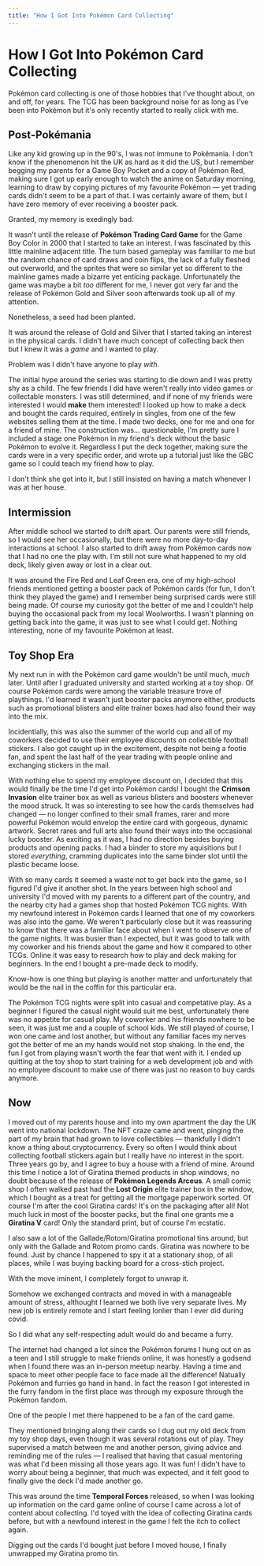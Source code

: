 ```yaml
---
title: "How I Got Into Pokémon Card Collecting"
---
```


# How I Got Into Pokémon Card Collecting

Pokémon card collecting is one of those hobbies that I've thought about, on and off, for years. The TCG has been background noise for as long as I've been into Pokémon but it's only recently started to really click with me.

## Post-Pokémania

Like any kid growing up in the 90's, I was not immune to Pokémania. I don't know if the phenomenon hit the UK as hard as it did the US, but I remember begging my parents for a Game Boy Pocket and a copy of Pokémon Red, making sure I got up early enough to watch the anime on Saturday morning, learning to draw by copying pictures of my favourite Pokémon — yet trading cards didn't seem to be a part of that. I was certainly aware of them, but I have zero memory of ever receiving a booster pack.

Granted, my memory is exedingly bad.

It wasn't until the release of **Pokémon Trading Card Game** for the Game Boy Color in 2000 that I started to take an interest. I was fascinated by this little mainline adjacent title. The turn based gameplay was familiar to me but the random chance of card draws and coin flips, the lack of a fully fleshed out overworld, and the sprites that were so similar yet so different to the mainline games made a bizarre yet enticing package. Unfortunately the game was maybe a bit _too_ different for me, I never got very far and the release of Pokémon Gold and Silver soon afterwards took up all of my attention.

Nonetheless, a seed had been planted.

It was around the release of Gold and Silver that I started taking an interest in the physical cards. I didn't have much concept of collecting back then but I knew it was a _game_ and I wanted to play.

Problem was I didn't have anyone to play _with_.

The initial hype around the series was starting to die down and I was pretty shy as a child. The few friends I did have weren't really into video games or collectable monsters. I was still determined, and if none of my friends were interested I would **make** them interested! I looked up how to make a deck and bought the cards required, entirely in singles, from one of the few websites selling them at the time. I made two decks, one for me and one for a friend of mine. The construction was... questionable, I'm pretty sure I included a stage one Pokémon in my friend's deck without the basic Pokémon to evolve it. Regardless I put the deck together, making sure the cards were in a very specific order, and wrote up a tutorial just like the GBC game so I could teach my friend how to play.

I don't think she got into it, but I still insisted on having a match whenever I was at her house.

## Intermission

After middle school we started to drift apart. Our parents were still friends, so I would see her occasionally, but there were no more day-to-day interactions at school. I also started to drift away from Pokémon cards now that I had no one the play with. I'm still not sure what happened to my old deck, likely given away or lost in a clear out.

It was around the Fire Red and Leaf Green era, one of my high-school friends mentioned getting a booster pack of Pokémon cards (for fun, I don't think they played the game) and I remember being surprised cards were still being made. Of course my curiosity got the better of me and I couldn't help buying the occasional pack from my local Woolworths. I wasn't planning on getting back into the game, it was just to see what I could get. Nothing interesting, none of my favourite Pokémon at least.

## Toy Shop Era

My next run in with the Pokémon card game wouldn't be until much, _much_ later. Until after I graduated university and started working at a toy shop. Of course Pokémon cards were among the variable treasure trove of playthings. I'd learned it wasn't just booster packs anymore either, products such as promotional blisters and elite trainer boxes had also found their way into the mix.

Incidentially, this was also the summer of the world cup and all of my coworkers decided to use their employee discounts on collectible football stickers. I also got caught up in the excitement, despite not being a footie fan, and spent the last half of the year trading with people online and exchanging stickers in the mail.

With nothing else to spend my employee discount on, I decided that this would finally be the time I'd get into Pokémon cards! I bought the **Crimson Invasion** elite trainer box as well as various blisters and boosters whenever the mood struck. It was so interesting to see how the cards themselves had changed — no longer confined to their small frames, rarer and more powerful Pokémon would envelop the entire card with gorgeous, dynamic artwork. Secret rares and full arts also found their ways into the occasional lucky booster. As exciting as it was, I had no direction besides buying products and opening packs. I had a binder to store my aquisitions but I stored _everything_, cramming duplicates into the same binder slot until the plastic became loose.

With so many cards it seemed a waste not to get back into the game, so I figured I'd give it another shot. In the years between high school and university I'd moved with my parents to a different part of the country, and the nearby city had a games shop that hosted Pokémon TCG nights. With my newfound interest in Pokémon cards I learned that one of my coworkers was also into the game. We weren't particularly close but it was reassuring to know that there was a familiar face about when I went to observe one of the game nights. It was busier than I expected, but it was good to talk with my coworker and his friends about the game and how it compared to other TCGs. Online it was easy to research how to play and deck making for beginners. In the end I bought a pre-made deck to modify.

Know-how is one thing but playing is another matter and unfortunately that would be the nail in the coffin for this particular era.

The Pokémon TCG nights were split into casual and competative play. As a beginner I figured the casual night would suit me best, unfortunately there was no appetite for casual play. My coworker and his friends nowhere to be seen, it was just me and a couple of school kids. We still played of course, I won one came and lost another, but without any familiar faces my nerves got the better of me an my hands would not stop shaking. In the end, the fun I got from playing wasn't worth the fear that went with it. I ended up quitting at the toy shop to start training for a web development job and with no employee discount to make use of there was just no reason to buy cards anymore.

## Now

I moved out of my parents house and into my own apartment the day the UK went into national lockdown. The NFT craze came and went, pinging the part of my brain that had grown to love collectibles — thankfully I didn't know a thing about cryptocurrency. Every so often I would think about collecting football stickers again but I really have no interest in the sport. Three years go by, and I agree to buy a house with a friend of mine. Around this time I notice a lot of Giratina themed products in shop windows, no doubt because of the release of **Pokémon Legends Arceus**. A small comic shop I often walked past had the **Lost Origin** elite trainer box in the window, which I bought as a treat for getting all the mortgage paperwork sorted. Of course I'm after the cool Giratina cards! It's on the packaging after all! Not much luck in most of the booster packs, but the final one grants me a **Giratina V** card! Only the standard print, but of course I'm ecstatic.

I also saw a lot of the Gallade/Rotom/Giratina promotional tins around, but only with the Gallade and Rotom promo cards. Giratina was nowhere to be found. Just by chance I happened to spy it at a stationary shop, of all places, while I was buying backing board for a cross-stich project.

With the move iminent, I completely forgot to unwrap it.

Somehow we exchanged contracts and moved in with a manageable amount of stress, althought I learned we both live very separate lives. My new job is entirely remote and I start feeling lonlier than I ever did during covid.

So I did what any self-respecting adult would do and became a furry.

The internet had changed a lot since the Pokémon forums I hung out on as a teen and I still struggle to make friends online, it was honestly a godsend when I found there was an in-person meetup nearby. Having a time and space to meet other people face to face made all the difference! Natually Pokémon and furries go hand in hand. In fact the reason I got interested in the furry fandom in the first place was through my exposure through the Pokémon fandom.

One of the people I met there happened to be a fan of the card game.

They mentioned bringing along their cards so I dug out my old deck from my toy shop days, even though it was several rotations out of play. They supervised a match between me and another person, giving advice and reminding me of the rules — I realised that having that casual mentoring was what I'd been missing all those years ago. It was fun! I didn't have to worry about being a beginner, that much was expected, and it felt good to finally give the deck I'd made another go.

This was around the time **Temporal Forces** released, so when I was looking up information on the card game online of course I came across a lot of content about collecting. I'd toyed with the idea of collecting Giratina cards before, but with a newfound interest in the game I felt the itch to collect again.

Digging out the cards I'd bought just before I moved house, I finally unwrapped my Giratina promo tin.

